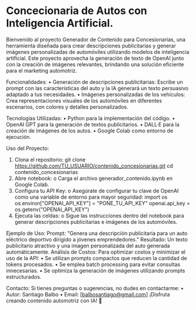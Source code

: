 # Concecionaria de Autos con Inteligencia Artificial.
Bienvenido al proyecto Generador de Contenido para Concesionarias, una herramienta diseñada para crear descripciones publicitarias y generar imágenes personalizadas de automóviles utilizando modelos de inteligencia artificial. Este proyecto aprovecha la generación de texto de OpenAI junto con la creación de imágenes relevantes, brindando una solución eficiente para el marketing automotriz.

Funcionalidades:
•	Generación de descripciones publicitarias: Escribe un prompt con las características del auto y la IA generará un texto persuasivo adaptado a tus necesidades.
•	Imágenes personalizadas de los vehículos: Crea representaciones visuales de los automóviles en diferentes escenarios, con colores y detalles personalizados.

Tecnologías Utilizadas:
•	Python para la implementación del código.
•	OpenAI GPT para la generación de textos publicitarios.
•	DALL·E para la creación de imágenes de los autos.
•	Google Colab como entorno de ejecución.

Uso del Proyecto:
1.	Clona el repositorio:
git clone https://github.com/TU_USUARIO/contenido_concesionarias.git
cd contenido_concesionarias
2.	Abre notebook:
o	Carga el archivo generador_contenido.ipynb en Google Colab.
3.	Configura tu API Key:
o	Asegúrate de configurar tu clave de OpenAI como una variable de entorno para mayor seguridad:
import os
os.environ["OPENAI_API_KEY"] = "PONE_TU_API_KEY"
openai.api_key = os.getenv("OPENAI_API_KEY")
4.	Ejecuta las celdas:
o	Sigue las instrucciones dentro del notebook para generar descripciones publicitarias e imágenes de los automóviles.

Ejemplo de Uso:
Prompt:
"Genera una descripción publicitaria para un auto eléctrico deportivo dirigido a jóvenes emprendedores."
Resultado: Un texto publicitario atractivo y una imagen personalizada del auto generada automáticamente.
Análisis de Costos:
Para optimizar costos y minimizar el uso de la API:
•	Se utilizan prompts compactos que reducen la cantidad de tokens procesados.
•	Se emplea batch processing para evitar consultas innecesarias.
•	Se optimiza la generación de imágenes utilizando prompts estructurados.

Contacto:
Si tienes preguntas o sugerencias, no dudes en contactarme:
•	Autor: Santiago Balbo
•	Email: [balbosantiago@gmail.com]
¡Disfruta creando contenido automotriz con IA! 🚀

